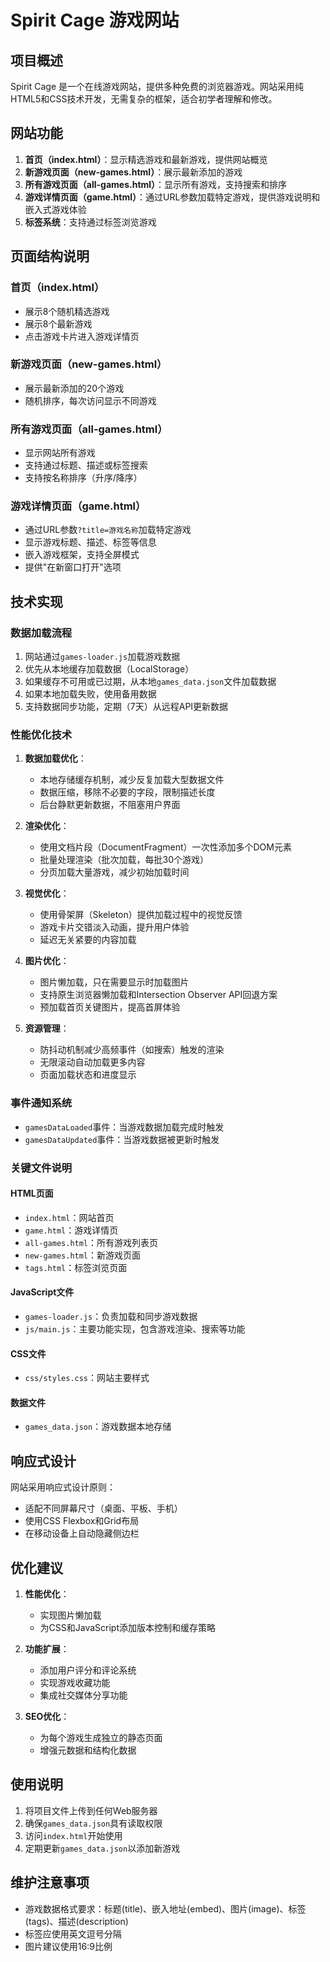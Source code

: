 # Spirit Cage 游戏网站

## 项目概述

Spirit Cage 是一个在线游戏网站，提供多种免费的浏览器游戏。网站采用纯HTML5和CSS技术开发，无需复杂的框架，适合初学者理解和修改。

## 网站功能

1. **首页（index.html）**：显示精选游戏和最新游戏，提供网站概览
2. **新游戏页面（new-games.html）**：展示最新添加的游戏
3. **所有游戏页面（all-games.html）**：显示所有游戏，支持搜索和排序
4. **游戏详情页面（game.html）**：通过URL参数加载特定游戏，提供游戏说明和嵌入式游戏体验
5. **标签系统**：支持通过标签浏览游戏

## 页面结构说明

### 首页（index.html）
- 展示8个随机精选游戏
- 展示8个最新游戏
- 点击游戏卡片进入游戏详情页

### 新游戏页面（new-games.html）
- 展示最新添加的20个游戏
- 随机排序，每次访问显示不同游戏

### 所有游戏页面（all-games.html）
- 显示网站所有游戏
- 支持通过标题、描述或标签搜索
- 支持按名称排序（升序/降序）

### 游戏详情页面（game.html）
- 通过URL参数`?title=游戏名称`加载特定游戏
- 显示游戏标题、描述、标签等信息
- 嵌入游戏框架，支持全屏模式
- 提供"在新窗口打开"选项

## 技术实现

### 数据加载流程
1. 网站通过`games-loader.js`加载游戏数据
2. 优先从本地缓存加载数据（LocalStorage）
3. 如果缓存不可用或已过期，从本地`games_data.json`文件加载数据
4. 如果本地加载失败，使用备用数据
5. 支持数据同步功能，定期（7天）从远程API更新数据

### 性能优化技术
1. **数据加载优化**：
   - 本地存储缓存机制，减少反复加载大型数据文件
   - 数据压缩，移除不必要的字段，限制描述长度
   - 后台静默更新数据，不阻塞用户界面

2. **渲染优化**：
   - 使用文档片段（DocumentFragment）一次性添加多个DOM元素
   - 批量处理渲染（批次加载，每批30个游戏）
   - 分页加载大量游戏，减少初始加载时间

3. **视觉优化**：
   - 使用骨架屏（Skeleton）提供加载过程中的视觉反馈
   - 游戏卡片交错淡入动画，提升用户体验
   - 延迟无关紧要的内容加载

4. **图片优化**：
   - 图片懒加载，只在需要显示时加载图片
   - 支持原生浏览器懒加载和Intersection Observer API回退方案
   - 预加载首页关键图片，提高首屏体验

5. **资源管理**：
   - 防抖动机制减少高频事件（如搜索）触发的渲染
   - 无限滚动自动加载更多内容
   - 页面加载状态和进度显示

### 事件通知系统
- `gamesDataLoaded`事件：当游戏数据加载完成时触发
- `gamesDataUpdated`事件：当游戏数据被更新时触发

### 关键文件说明

#### HTML页面
- `index.html`：网站首页
- `game.html`：游戏详情页
- `all-games.html`：所有游戏列表页
- `new-games.html`：新游戏页面
- `tags.html`：标签浏览页面

#### JavaScript文件
- `games-loader.js`：负责加载和同步游戏数据
- `js/main.js`：主要功能实现，包含游戏渲染、搜索等功能

#### CSS文件
- `css/styles.css`：网站主要样式

#### 数据文件
- `games_data.json`：游戏数据本地存储

## 响应式设计

网站采用响应式设计原则：
- 适配不同屏幕尺寸（桌面、平板、手机）
- 使用CSS Flexbox和Grid布局
- 在移动设备上自动隐藏侧边栏

## 优化建议

1. **性能优化**：
   - 实现图片懒加载
   - 为CSS和JavaScript添加版本控制和缓存策略

2. **功能扩展**：
   - 添加用户评分和评论系统
   - 实现游戏收藏功能
   - 集成社交媒体分享功能

3. **SEO优化**：
   - 为每个游戏生成独立的静态页面
   - 增强元数据和结构化数据

## 使用说明

1. 将项目文件上传到任何Web服务器
2. 确保`games_data.json`具有读取权限
3. 访问`index.html`开始使用
4. 定期更新`games_data.json`以添加新游戏

## 维护注意事项

- 游戏数据格式要求：标题(title)、嵌入地址(embed)、图片(image)、标签(tags)、描述(description)
- 标签应使用英文逗号分隔
- 图片建议使用16:9比例 